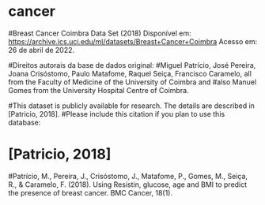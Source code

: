 # cancer

#Breast Cancer Coimbra Data Set (2018) Disponível em: https://archive.ics.uci.edu/ml/datasets/Breast+Cancer+Coimbra Acesso em: 26 de abril de 2022.

#Direitos autorais da base de dados original:
#Miguel Patrício, José Pereira, Joana Crisóstomo, Paulo Matafome, Raquel Seiça, Francisco Caramelo, all from the Faculty of Medicine of the University of Coimbra and #also Manuel Gomes from the University Hospital Centre of Coimbra.

#This dataset is publicly available for research. The details are described in [Patricio, 2018].
#Please include this citation if you plan to use this database:

# [Patricio, 2018] 
#Patrício, M., Pereira, J., Crisóstomo, J., Matafome, P., Gomes, M., Seiça, R., & Caramelo, F. (2018). Using Resistin, glucose, age and BMI to predict the presence of breast cancer. BMC Cancer, 18(1).



